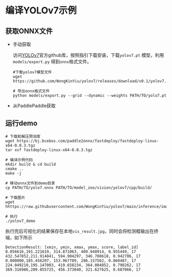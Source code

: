 # 编译YOLOv7示例

## 获取ONNX文件

- 手动获取

  访问[YOLOv7](https://github.com/WongKinYiu/yolov7)官方github库，按照指引下载安装，下载`yolov7.pt` 模型，利用 `models/export.py` 得到`onnx`格式文件。

  

  ```
  #下载yolov7模型文件
  wget https://github.com/WongKinYiu/yolov7/releases/download/v0.1/yolov7.pt
  
  # 导出onnx格式文件
  python models/export.py --grid --dynamic --weights PATH/TO/yolo7.pt

  ```

  

- 从PaddlePaddle获取

## 运行demo

```
# 下载和解压预测库
wget https://bj.bcebos.com/paddle2onnx/fastdeploy/fastdeploy-linux-x64-0.0.3.tgz
tar xvf fastdeploy-linux-x64-0.0.3.tgz

# 编译示例代码
mkdir build & cd build
cmake ..
make -j

# 移动onnx文件到demo目录
cp PATH/TO/yolo7.onnx PATH/TO/model_zoo/vision/yolov7/cpp/build/

# 下载图片
wget hhttps://raw.githubusercontent.com/WongKinYiu/yolov7/main/inference/images/horses.jpg

# 执行
./yolov7_demo
```

执行完后可视化的结果保存在本地`vis_result.jpg`，同时会将检测框输出在终端，如下所示
```
DetectionResult: [xmin, ymin, xmax, ymax, score, label_id]
0.056616,191.221619, 314.871063, 409.948914, 0.955449, 17
432.547852,211.914841, 594.904297, 346.708618, 0.942706, 17
0.000000,185.456207, 153.967789, 286.157562, 0.860487, 17
224.049210,195.147003, 419.658234, 364.004852, 0.798262, 17
369.316986,209.055725, 456.373840, 321.627625, 0.687066, 17
```

